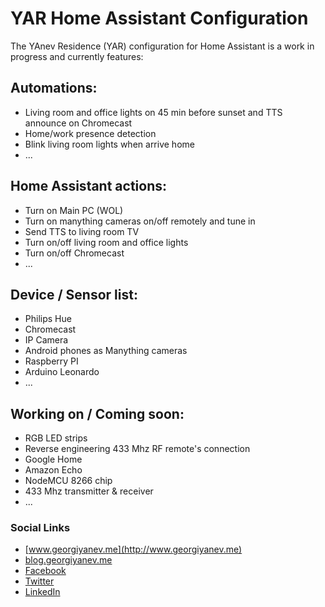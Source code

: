 # YAR Home Assistant Configuration

The YAnev Residence (YAR) configuration for Home Assistant is a work in progress and currently features:

## Automations:
- Living room and office lights on 45 min before sunset and TTS announce on Chromecast
- Home/work presence detection
- Blink living room lights when arrive home
- ...

## Home Assistant actions:
- Turn on Main PC (WOL)
- Turn on manything cameras on/off remotely and tune in
- Send TTS to living room TV
- Turn on/off living room and office lights
- Turn on/off Chromecast
- ...

## Device / Sensor list:
- Philips Hue
- Chromecast
- IP Camera
- Android phones as Manything cameras
- Raspberry PI
- Arduino Leonardo
- ...

## Working on / Coming soon:
- RGB LED strips
- Reverse engineering 433 Mhz RF remote's connection
- Google Home
- Amazon Echo
- NodeMCU 8266 chip
- 433 Mhz transmitter & receiver
- ...

### Social Links

- [www.georgiyanev.me](http://www.georgiyanev.me)
- [blog.georgiyanev.me](http://blog.georgiyanev.me)
- [Facebook](https://www.facebook.com/jumpalottahigh/)
- [Twitter](https://www.twitter.com/jumpalottahigh/)
- [LinkedIn](https://www.linkedin.com/in/yanevgeorgi/)
